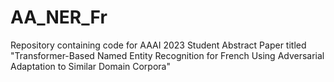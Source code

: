 # AA_NER_Fr

Repository containing code for AAAI 2023 Student Abstract Paper titled "Transformer-Based Named Entity Recognition for French Using Adversarial
Adaptation to Similar Domain Corpora"
